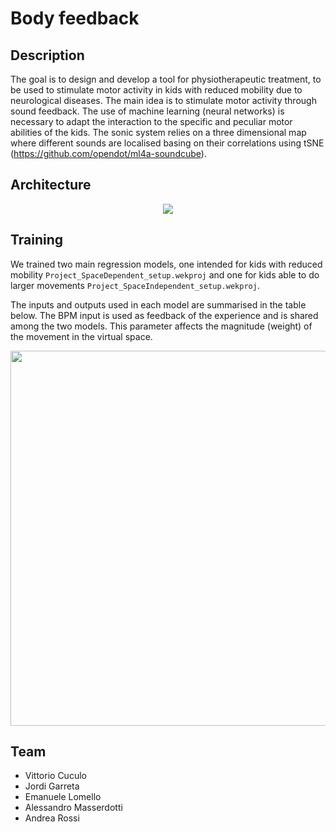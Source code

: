 # Body feedback

## Description
The goal is to design and develop a tool for physiotherapeutic treatment, to be used to stimulate motor activity in kids with reduced mobility due to neurological diseases.
The main idea is to stimulate motor activity through sound feedback.
The use of machine learning (neural networks) is necessary to adapt the interaction to the specific and peculiar motor abilities of the kids.
The sonic system relies on a three dimensional map where different sounds are localised basing on their correlations using tSNE
(https://github.com/opendot/ml4a-soundcube).

## Architecture

<p align="center">
<img src="https://raw.githubusercontent.com/opendot/ml4a-bodyfeedback/f5157c7a0184ef94a48c420e132a6b36b98056ac/assets/diagram_bodyfeedback.png"/>
</p>

## Training

We trained two main regression models, one intended for kids with reduced mobility `Project_SpaceDependent_setup.wekproj` and one for kids able to do larger movements `Project_SpaceIndependent_setup.wekproj`.

The inputs and outputs used in each model are summarised in the table below. The BPM input is used as feedback of the experience and is shared among the two models. This parameter affects the magnitude (weight) of the movement in the virtual space.
<p align="center">
<img width="600" src="https://github.com/opendot/ml4a-bodyfeedback/blob/master/assets/inputs_outputs.png"/>
</p>

## Team

- Vittorio Cuculo
- Jordi Garreta
- Emanuele Lomello
- Alessandro Masserdotti
- Andrea Rossi
